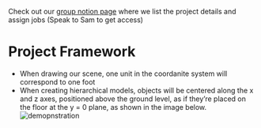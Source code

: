 Check out our [group notion page](https://www.notion.so/Project-3-Group-page-1303b34792c48004b53dc1561fd303cf?pvs=4) where we list the project details and assign jobs (Speak to Sam to get access)<br/>

# Project Framework
- When drawing our scene, one unit in the coordanite system will correspond to one foot
- When creating hierarchical models, objects will be centered along the x and z axes, positioned above the ground level, as if they’re placed on the floor at the y = 0 plane, as shown in the image below.
![demopnstration](https://github.com/user-attachments/assets/562dd0e4-c9a5-4814-aefc-b15df373a29a)
